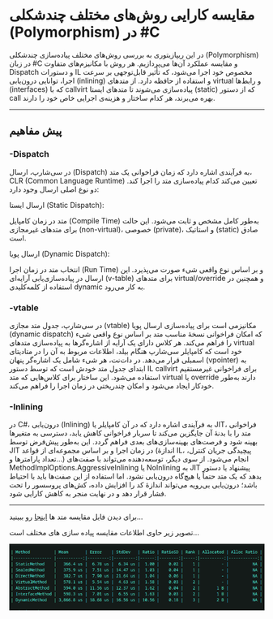 # مقایسه کارایی روش‌های مختلف چندشکلی (Polymorphism) در #C

در این ریپازیتوری به بررسی روش‌های مختلف پیاده‌سازی چندشکلی (Polymorphism) در زبان #C و مقایسه عملکرد آن‌ها می‌پردازیم. هر روش با مکانیزم‌های متفاوت Dispatch و دستورات IL مخصوص خود اجرا می‌شود، که تأثیر قابل‌توجهی بر سرعت اجرا، توانایی درون‌یابی (inlining) و استفاده از حافظه دارد. از متدهای virtual و رابط‌ها (interfaces) که با callvirt پیاده‌سازی می‌شوند تا متدهای ایستا (static) که از دستور call بهره می‌برند، هر کدام ساختار و هزینه‌ی اجرایی خاص خود را دارند.

---
## پیش مفاهیم
### -Dispatch
در سی‌شارپ، ارسال (Dispatch) به فرآیندی اشاره دارد که زمان فراخوانی یک متد، CLR (Common Language Runtime) تعیین می‌کند کدام پیاده‌سازی متد را اجرا کند. دو نوع اصلی ارسال وجود دارد:

ارسال ایستا (Static Dispatch):

متد در زمان کامپایل (Compile Time) به‌طور کامل مشخص و ثابت می‌شود. این حالت برای متدهای غیرمجازی (non-virtual)، خصوصی (private)، و استاتیک (static) صادق است.

ارسال پویا (Dynamic Dispatch):

انتخاب متد در زمان اجرا (Run Time) و بر اساس نوع واقعی شیء صورت می‌پذیرد. این ارسال در پیاده‌سازی‌یابی آرایه‌ای (v-table) برای متدهای virtual/override و همچنین در استفاده از کلمه‌کلیدی dynamic به کار می‌رود.

### -vtable

در سی‌شارپ، جدول متد مجازی (vtable) مکانیزمی است برای پیاده‌سازی ارسال پویا (dynamic dispatch) که امکان فراخوانی نسخهٔ مناسب متد بر اساس نوع واقعی شیء را فراهم می‌کند. هر کلاس دارای یک آرایه از اشاره‌گرها به پیاده‌سازی متدهای virtual خود است که کامپایلر سی‌شارپ هنگام بیلد، اطلاعات مربوط به آن را در متادیتای اسمبلی قرار می‌دهد. در دات‌نت، هر شیء شامل یک اشاره‌گر پنهان (vpointer) به ابتدای جدول متد خودش است که توسط دستور IL callvirt برای فراخوانی غیرمستقیم استفاده می‌شود. این ساختار برای کلاس‌هایی که متد virtual یا override دارند به‌طور خودکار ایجاد می‌شود و امکان چندریختی در زمان اجرا را فراهم می‌کند.

### -Inlining 

در C#، درون‌یابی (Inlining) به فرآیندی اشاره دارد که در آن کامپایلر یا JIT، فراخوانی متد را با بدنهٔ آن جایگزین می‌کند تا سربار فراخوانی کاهش یابد، دسترسی به متغیرها بهینه شود و فرصت‌های بهینه‌سازی‌های بعدی فراهم گردد. این به‌طور پیش‌فرض توسط JIT در زمان اجرا و بر اساس مجموعه‌ای از قواعد (اندازهٔ IL، پیچیدگی جریان کنترل، تعداد پارامترها و…) انجام می‌شود. از سوی دیگر، توسعه‌دهنده می‌تواند با صفت‌های MethodImplOptions.AggressiveInlining یا NoInlining به JIT پیشنهاد یا دستور بدهد که یک متد حتماً یا هیچ‌گاه درون‌یابی نشود. اما استفاده از این صفت‌ها باید با احتیاط باشد؛ درون‌یابی بی‌رویه می‌تواند اندازهٔ کد را افزایش داده، کش‌های پروسسور را تحت فشار قرار دهد و در نهایت منجر به کاهش کارایی شود.






---
برای دیدن فایل مقایسه متد ها [اینجا](PolymorphismBenchmarks/BenchmarkSetup.cs) رو ببینید...


تصویر زیر حاوی اطلاعات مقایسه پیاده سازی های مختلف است...

![Screenshot](PolymorphismBenchmarks/csharp_poly_bench.png)



